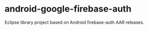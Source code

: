 # android-google-firebase-auth
Eclipse library project based on Android firebase-auth AAR releases. 
